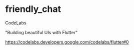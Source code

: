# friendly_chat


CodeLabs

"Building beautiful UIs with Flutter"

https://codelabs.developers.google.com/codelabs/flutter#0

